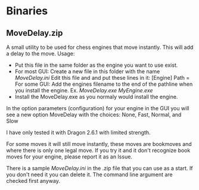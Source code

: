 # Binaries

## MoveDelay.zip

A small utility to be used for chess engines that move instantly. This will add a delay to the move.
Usage:

- Put this file in the same folder as the engine you want to use exist.
- For most GUI:
  Create a new file in this folder with the name _MoveDelay.ini_
  Edit this file and and put these lines in it:
    [Engine]
    Path = <filename of your engine>
  For some GUI:
    Add the engines filename to the end of the pathline when you install the engine. Ex. _MoveDelay.exe MyEngine.exe_
- Install the MoveDelay.exe as you normaly would install the engine.
  
In the option parameters (configuration) for your engine in the GUI you will see a new option MoveDelay with the choices: None, Fast, Normal, and Slow
  
I have only tested it with Dragon 2.6.1 with limited strength.
 
For some moves it will still move instantly, these moves are bookmoves and where there is only one legal move. If you try it and it don't recognize book moves for your engine, please report it as an Issue.
 
There is a sample _MoveDelay.ini_ in the .zip file that you can use as a start. If you don't need it you can delete it. The command line argument are checked first anyway.
